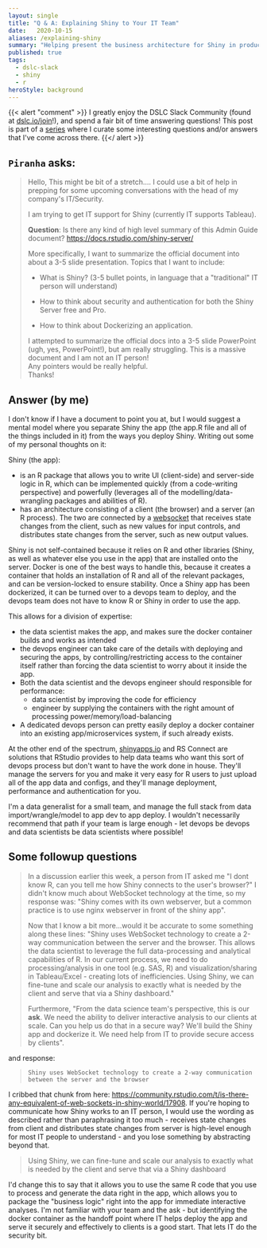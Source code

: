 ```yaml
---
layout: single
title: "Q & A: Explaining Shiny to Your IT Team"
date:   2020-10-15
aliases: /explaining-shiny
summary: "Helping present the business architecture for Shiny in production to a relatively technical (but not R-based) crowd"
published: true
tags: 
  - dslc-slack
  - shiny
  - r
heroStyle: background
---
```


{{< alert "comment" >}}
I greatly enjoy the DSLC Slack Community (found at [dslc.io/join](https://dslc.io/join)!), 
and spend a fair bit of time answering questions! This post is part of a [series](/tags/dslc-slack)
where I curate some interesting questions and/or answers that I've come across there. 
{{</ alert >}}

## `Piranha` asks:

> Hello,
> This might be bit of a stretch.... I could use a bit of help in prepping for some upcoming conversations with the head of my company's IT/Security. 
> 
>I am trying to get IT support for Shiny (currently IT supports Tableau).
>
> **Question**: Is there any kind of high level summary of this Admin Guide document?
> <https://docs.rstudio.com/shiny-server/> 
> 
> More specifically, I want to summarize the official document into about a 3-5 slide presentation. Topics that I want to include:
>
> -   What is Shiny? (3-5 bullet points, in language that a "traditional" IT person will understand)
>
> -   How to think about security and authentication for both the Shiny Server free and Pro.
>
> -   How to think about Dockerizing an application.
>
> I attempted to summarize the official docs into a 3-5 slide PowerPoint (ugh, yes, PowerPoint!), but am really struggling. This is a massive document and I am not an IT person!\
> Any pointers would be really helpful.\
> Thanks!

## Answer (by me)

I don't know if I have a document to point you at, but I would suggest a mental 
model where you separate Shiny the app (the app.R file and all of the things 
included in it) from the ways you deploy Shiny. Writing out some of my personal
thoughts on it:

Shiny (the app):

-   is an R package that allows you to write UI (client-side) and server-side 
logic in R, which can be implemented quickly (from a code-writing perspective) 
and powerfully (leverages all of the modelling/data-wrangling packages and 
abilities of R).
-   has an architecture consisting of a client (the browser) and a server (an 
R process). The two are connected by a
[websocket](https://developer.mozilla.org/en-US/docs/Web/API/WebSockets_API) 
that receives state changes from the client, such as new values for input controls, 
and distributes state changes from the server, such as new output values.

Shiny is not self-contained because it relies on R and other libraries (Shiny, 
as well as whatever else you use in the app) that are installed onto the server. 
Docker is one of the best ways to handle this, because it creates a container that
holds an installation of R and all of the relevant packages, and can be version-locked
to ensure stability. Once a Shiny app has been dockerized, it can be turned over 
to a devops team to deploy, and the devops team does not have to know R or Shiny 
in order to use the app.

This allows for a division of expertise: 

- the data scientist makes the app, and makes sure the docker container builds 
and works as intended 
- the devops engineer can take care of the details with deploying and securing 
the apps, by controlling/restricting access to the container itself rather than 
forcing the data scientist to worry about it inside the app. 
- Both the data scientist and the devops engineer should responsible for 
performance:
  - data scientist by improving the code for efficiency
  - engineer by supplying the containers with the right amount of processing 
  power/memory/load-balancing 
- A dedicated devops person can pretty easily deploy a docker container into an 
existing app/microservices system, if such already exists. 

At the other end of the spectrum, [shinyapps.io](http://shinyapps.io/) and RS 
Connect are solutions that RStudio provides to help data teams who want this 
sort of devops process but don't want to have the work done in house. They'll 
manage the servers for you and make it very easy for R users to just upload all 
of the app data and configs, and they'll manage deployment, performance and 
authentication for you.

I'm a data generalist for a small team, and manage the full stack from data 
import/wrangle/model to app dev to app deploy. I wouldn't necessarily recommend 
that path if your team is large enough - let devops be devops and data scientists 
be data scientists where possible!

## Some followup questions

> In a discussion earlier this week, a person from IT asked me "I dont know R, 
> can you tell me how Shiny connects to the user's browser?" I didn't know much 
> about WebSocket technology at the time, so my response was: "Shiny comes with 
> its own webserver, but a common practice is to use nginx webserver in front of 
> the shiny app".
>
> Now that I know a bit more...would it be accurate to some something along these 
> lines: "Shiny uses WebSocket technology to create a 2-way communication between 
> the server and the browser. This allows the data scientist to leverage the full 
data-processing and analytical capabilities of R. In our current process, we need 
> to do processing/analysis in one tool (e.g. SAS, R) and visualization/sharing 
> in Tableau/Excel - creating lots of inefficiencies. Using Shiny, we can fine-tune 
> and scale our analysis to exactly what is needed by the client and serve that 
> via a Shiny dashboard."
>
> Furthermore, "From the data science team's perspective, this is our **ask**. 
> We need the ability to deliver interactive analysis to our clients at scale. 
> Can you help us do that in a secure way? We'll build the Shiny app and dockerize 
> it. We need help from IT to provide secure access by clients".

and response:

> `Shiny uses WebSocket technology to create a 2-way communication between the server and the browser`

I cribbed that chunk from here:
<https://community.rstudio.com/t/is-there-any-equivalent-of-web-sockets-in-shiny-world/17908>. 
If you're hoping to communicate how Shiny works to an IT person, I would use the 
wording as described rather than paraphrasing it too much - receives state 
changes from client and distributes state changes from server is high-level 
enough for most IT people to understand - and you lose something by abstracting 
beyond that.

> Using Shiny, we can fine-tune and scale our analysis to exactly what is needed 
> by the client and serve that via a Shiny dashboard

I'd change this to say that it allows you to use the same R code that you use to 
process and generate the data right in the app, which allows you to package the 
"business logic" right into the app for immediate interactive analyses. I'm not 
familiar with your team and the ask - but identifying the docker container as 
the handoff point where IT helps deploy the app and serve it securely and 
effectively to clients is a good start. That lets IT do the security bit.
